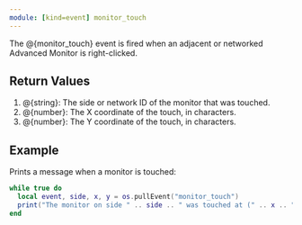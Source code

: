 ```yaml
---
module: [kind=event] monitor_touch
---
```


The @{monitor_touch} event is fired when an adjacent or networked Advanced Monitor is right-clicked.

## Return Values
1. @{string}: The side or network ID of the monitor that was touched.
2. @{number}: The X coordinate of the touch, in characters.
3. @{number}: The Y coordinate of the touch, in characters.

## Example
Prints a message when a monitor is touched:
```lua
while true do
  local event, side, x, y = os.pullEvent("monitor_touch")
  print("The monitor on side " .. side .. " was touched at (" .. x .. ", " .. y .. ")")
end
```
